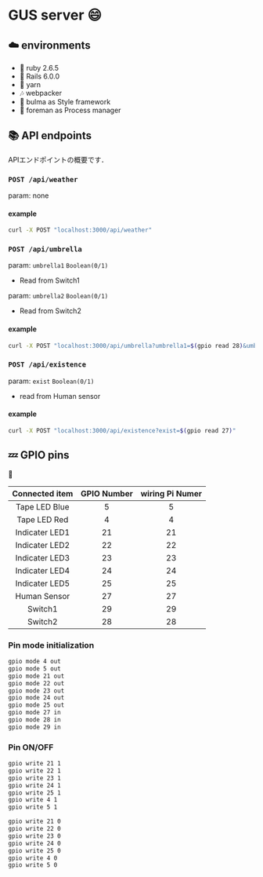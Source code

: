 # GUS server :smile:

## :cloud: environments

- :sushi: ruby 2.6.5
- :train: Rails 6.0.0
- :musical_note: yarn
- :notes: webpacker
- :art: bulma as Style framework
- :dizzy: foreman as Process manager

## :books: API endpoints

APIエンドポイントの概要です．

### `POST /api/weather`

param: none

#### example

```sh
curl -X POST "localhost:3000/api/weather"
```

### `POST /api/umbrella`

param: `umbrella1` `Boolean(0/1)`
- Read from Switch1

param: `umbrella2` `Boolean(0/1)`
- Read from Switch2

#### example

```sh
curl -X POST "localhost:3000/api/umbrella?umbrella1=$(gpio read 28)&umbrella2=$(gpio read 29)"
```

### `POST /api/existence`

param: `exist` `Boolean(0/1)`
- read from Human sensor

#### example

```sh
curl -X POST "localhost:3000/api/existence?exist=$(gpio read 27)"
```


## :zzz: GPIO pins

:construction:

| Connected item | GPIO Number | wiring Pi Numer |
|:--------------:|:-----------:|:---------------:|
| Tape LED Blue  |  5          |  5              |
| Tape LED Red   |  4          |  4              |
| Indicater LED1 | 21          | 21              |
| Indicater LED2 | 22          | 22              |
| Indicater LED3 | 23          | 23              |
| Indicater LED4 | 24          | 24              |
| Indicater LED5 | 25          | 25              |
| Human Sensor   | 27          | 27              |
| Switch1        | 29          | 29              |
| Switch2        | 28          | 28              |

### Pin mode initialization

```sh
gpio mode 4 out
gpio mode 5 out
gpio mode 21 out
gpio mode 22 out
gpio mode 23 out
gpio mode 24 out
gpio mode 25 out
gpio mode 27 in
gpio mode 28 in
gpio mode 29 in
```

### Pin ON/OFF

```sh
gpio write 21 1
gpio write 22 1
gpio write 23 1
gpio write 24 1
gpio write 25 1
gpio write 4 1
gpio write 5 1
```

```sh
gpio write 21 0
gpio write 22 0
gpio write 23 0
gpio write 24 0
gpio write 25 0
gpio write 4 0
gpio write 5 0
```
